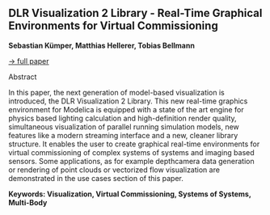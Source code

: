 ## DLR Visualization 2 Library - Real-Time Graphical Environments for Virtual Commissioning

**Sebastian Kümper, Matthias Hellerer, Tobias Bellmann**

[&#8594; full paper](../proceedings/papers/Modelica2021session3A_paper2.pdf)

Abstract

In this paper, the next generation of model-based visualization
is introduced, the DLR Visualization 2 Library.
This new real-time graphics environment for Modelica is
equipped with a state of the art engine for physics based
lighting calculation and high-definition render quality, simultaneous
visualization of parallel running simulation
models, new features like a modern streaming interface
and a new, cleaner library structure. It enables the user to
create graphical real-time environments for virtual commissioning
of complex systems of systems and imaging
based sensors. Some applications, as for example depthcamera
data generation or rendering of point clouds or
vectorized flow visualization are demonstrated in the use
cases section of this paper.

**Keywords: Visualization, Virtual Commissioning, Systems of Systems, Multi-Body**
